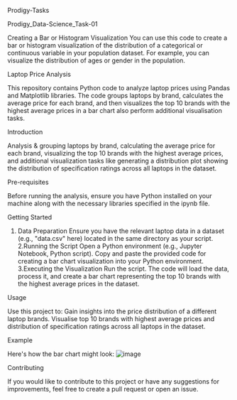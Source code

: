 Prodigy-Tasks

Prodigy_Data-Science_Task-01

Creating a Bar or Histogram Visualization You can use this code to create a bar or histogram visualization of the distribution of a categorical or continuous variable in your population dataset. For example, you can visualize the distribution of ages or gender in the population.

Laptop Price Analysis

This repository contains Python code to analyze laptop prices using Pandas and Matplotlib libraries. The code groups laptops by brand, calculates the average price for each brand, and then visualizes the top 10 brands with the highest average prices in a bar chart also perform additional visualisation tasks.

Introduction

Analysis & grouping laptops by brand, calculating the average price for each brand, visualizing the top 10 brands with the highest average prices, and additional visualization tasks like generating a distribution plot showing the distribution of specification ratings across all laptops in the dataset.

Pre-requisites

Before running the analysis, ensure you have Python installed on your machine along with the necessary libraries specified in the ipynb file.

Getting Started
1. Data Preparation
Ensure you have the relevant laptop data in a dataset (e.g., "data.csv" here) located in the same directory as your script.
2.Running the Script
Open a Python environment (e.g., Jupyter Notebook, Python script).
Copy and paste the provided code for creating a bar chart visualization into your Python environment.
3.Executing the Visualization
Run the script.
The code will load the data, process it, and create a bar chart representing the top 10 brands with the highest average prices in the dataset.

Usage

Use this project to:
Gain insights into the price distribution of a different laptop brands.
Visualise top 10 brands with highest average prices and distribution of specification ratings across all laptops in the dataset.

Example

Here's how the bar chart might look:
![image](https://github.com/vaibhavidani/Prodigy_DS_Task1/assets/153102271/9566a4b9-4e30-43bc-942a-10313c97b7e1)

Contributing

If you would like to contribute to this project or have any suggestions for improvements, feel free to create a pull request or open an issue.
